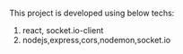 This project is developed using below techs: 
1. react, socket.io-client
2. nodejs,express,cors,nodemon,socket.io
